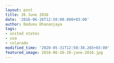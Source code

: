 ```yaml
---
layout: post
title: 26 June 2016
date: '2016-06-26T12:50:00.000+03:00'
author: Dedunu Dhananjaya
tags:
- united states
- usa
- colarado
modified_time: '2020-05-31T12:50:38.265+03:00'
featured_image: 2016-06-26-26-june-2016.jpg
---
```

